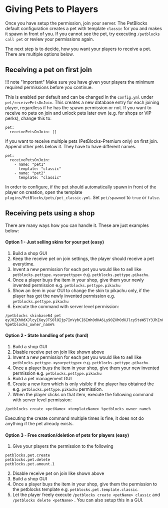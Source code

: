 # Giving Pets to Players

Once you have setup the permission, join your server. The PetBlocks default configuration creates a pet
with template ``classic`` for you and makes it spawn in front of you. If you cannot see the pet, try executing ``/petblocks call pet`` or review your permissions again.

The next step is to decide, how you want your players to receive a pet. There are multiple options below.

## Receiving a pet on first join

!!! note "Important"
    Make sure you have given your players the  minimum required permissions before you continue.

This is enabled per default and can be changed in the ``config.yml`` under ``pet/receivePetsOnJoin``. This creates a new database entry for each joining player, regardless if he has the spawn permission or not.
If you want to receive no pets on join and unlock pets later own (e.g. for shops or VIP perks), change this to: 

```
pet:
  receivePetsOnJoin: []
```

If you want to receive multiple pets (PetBlocks-Premium only) on first join. Append other pets below it. They have to have different names.

```
pet:
  receivePetsOnJoin:
    - name: "pet1"
      template: "classic"
    - name: "pet2"
      template: "classic"      
```

In order to configure, if the pet should automatically spawn in front of the player on creation, open the template 
``plugins/PetBlocks/pets/pet_classic.yml``. Set ``pet/spawned`` to ``true`` or ``false``.

## Receiving pets using a shop

There are many ways how you can handle it. These are just examples below:

#### Option 1 - Just selling skins for your pet (easy)

1. Build a shop GUI
2. Keep the receive pet on join settings, the player should receive a pet everytime. 
3. Invent a new permission for each pet you would like to sell like ``petblocks.pettype.<yourpettype>`` e.g. ``petblocks.pettype.pikachu``.
4. Once a player buys the item in your shop, give them your newly invented permission e.g. ``petblocks.pettype.pikachu``
5. Show an item in your GUI to change the skin to pikachu only, if the player has got the newly invented permission e.g. ``petblocks.pettype.pikachu``
6. Execute the command with server level permission:


```
/petblocks skinbase64 pet eyJ0ZXh0dXJlcyI6eyJTS0lOIjp7InVybCI6Imh0dHA6Ly90ZXh0dXJlcy5taW5lY3JhZnQubmV0L3RleHR1cmUvOTdlYmNlZjQ2ODNjZGI3MTYzZTk2OWU0ZTIyNjlmMzY3M2E1ZDVlNmI3OGUwNmZhZWU0NWJjZjdjNDljMzk3In19fQ== %petblocks_owner_name%
```

#### Option 2 - State handling of pets (hard)

1. Build a shop GUI
2. Disable receive pet on join like shown above
3. Invent a new permission for each pet you would like to sell like ``petblocks.pettype.<yourpettype>`` e.g. ``petblocks.pettype.pikachu``. 
4. Once a player buys the item in your shop, give them your new invented permission e.g. ``petblocks.pettype.pikachu``
5. Build a pet management GUI
6. Create a new item which is only visible if the player has obtained the e.g. ``petblocks.pettype.pikachu`` permission.
7. When the player clicks on that item, execute the following command with server level permission:

```
/petblocks create <petName> <templateName> %petblocks_owner_name%
```

Executing the create command multiple times is fine, it does not do anything if the pet already exists.

#### Option 3 - Free creation/deletion of pets for players (easy)

1. Give your players the permission to the following

```
petblocks.pet.create
petblocks.pet.delete
petblocks.pet.amount.1
```

2. Disable receive pet on join like shown above
3. Build a shop GUI
4. Once a player buys the item in your shop, give them the permission to the petblocks template e.g. ``petblocks.pet.template.classic``.
5. Let the player freely execute ``/petblocks create <petName> classic`` and  ``/petblocks delete <petName>`` . You can also setup this in a GUI.





